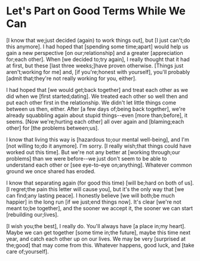 # Let's Part on Good Terms While We Can

[I know that we;just decided (again) to work things out], but [I just can't;do this anymore]. I had hoped that [spending some time;apart] would help us gain a new perspective [on our;relationship] and a greater [appreciation for;each other]. When [we decided to;try again], I really thought that it had at first, but these [last three weeks;]have proven otherwise. [Things just aren't;working for me] and, [if you're;honest with yourself], you'll probably [admit that;they're not really working for you, either].

I had hoped that [we would get;back together] and treat each other as we did when we [first started;dating]. We treated each other so well then and put each other first in the relationship. We didn't let little things come between us then, either. After [a few days of;being back together], we're already squabbling again about stupid things--even [more than;before], it seems. [Now we're;hurting each other] all over again and [blaming;each other] for [the problems between;us].

I know that living this way is [hazardous to;our mental well-being], and I'm [not willing to;do it anymore]. I'm sorry. [I really wish;that things could have worked out this time]. But we're not any better at [working through;our problems] than we were before--we just don't seem to be able to understand each other or [see eye-to-eye on;anything]. Whatever common ground we once shared has eroded.

I know that separating again (for good this time) [will be;hard on both of us]. [I regret;the pain this letter will cause you], but it's the only way that [we can find;any lasting peace]. I honestly believe [we will both;be much happier] in the long run [if we just;end things now]. It's clear [we're not meant to;be together], and the sooner we accept it, the sooner we can start [rebuilding our;lives].

[I wish you;the best], I really do. You'll always have [a place in;my heart]. Maybe we can get together [some time in;the future], maybe this time next year, and catch each other up on our lives. We may be very [surprised at the;good] that may come from this. Whatever happens, good luck, and [take care of;yourself].
